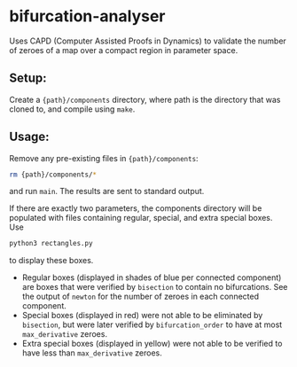# bifurcation-analyser
Uses CAPD (Computer Assisted Proofs in Dynamics) to validate the number of zeroes of a map over a compact region in parameter space.

## Setup:
Create a `{path}/components` directory, where path is the directory that was cloned to, and compile using `make`.

## Usage:
Remove any pre-existing files in `{path}/components`:
```bash
rm {path}/components/*
```
and run `main`. The results are sent to standard output.

If there are exactly two parameters, the components directory will be populated with files containing regular, special, and extra special boxes. Use
```bash
python3 rectangles.py
```
to display these boxes.
- Regular boxes (displayed in shades of blue per connected component) are boxes that were verified by `bisection` to contain no bifurcations. See the output of `newton` for the number of zeroes in each connected component.
- Special boxes (displayed in red) were not able to be eliminated by `bisection`, but were later verified by `bifurcation_order` to have at most `max_derivative` zeroes.
- Extra special boxes (displayed in yellow) were not able to be verified to have less than `max_derivative` zeroes.